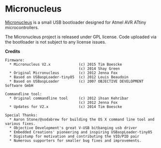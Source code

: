# Micronucleus

[Micronucleus](https://github.com/micronucleus/micronucleus) is a small USB bootloader designed for Atmel AVR ATtiny microcontrollers.

The Micronucleus project is released under GPL license.
Code uploaded via the bootloader is not subject to any license issues.

**Credits**
```
Firmware:
  * Micronucleus V2.x             (c) 2015 Tim Boescke
                                  (c) 2014 Shay Green
  * Original Micronucleus         (c) 2012 Jenna Fox
  * Based on USBaspLoader-tiny85  (c) 2012 Louis Beaudoin
  * Based on USBaspLoader         (c) 2007 OBJECTIVE DEVELOPMENT Software GmbH

Commandline tool:
  * Original commandline tool     (c) 2012 ihsan Kehribar
                                  (c) 2012 Jenna Fox
  * Updates for V2.x              (c) 2014 Tim Boescke

Special Thanks:
  * Aaron Stone/@sodabrew for building the OS X command line tool and various fixes.
  * Objective Development's great V-USB bitbanging usb driver
  * Embedded Creations' pioneering and inspiring USBaspLoader-tiny85
  * Digistump for motivation and contributing the VID/PID pair
  * Numerous supporters for smaller bug fixes and improvements.
```
